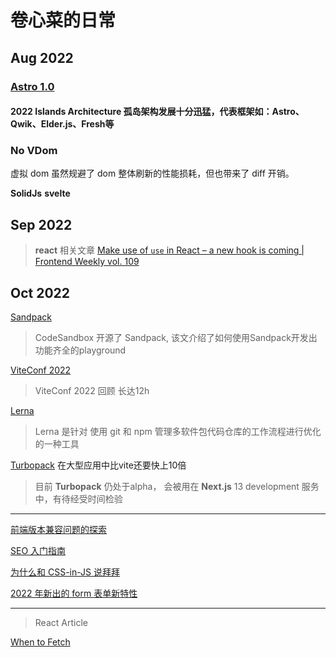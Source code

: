 
# 卷心菜的日常

## Aug 2022

### [Astro 1.0](https://astro.build/blog/astro-1/)

#### 2022 **Islands Architecture** 孤岛架构发展十分迅猛，代表框架如：Astro、Qwik、Elder.js、Fresh等

### No VDom

虚拟 dom 虽然规避了 dom 整体刷新的性能损耗，但也带来了 diff 开销。

**SolidJs** **svelte**

## Sep 2022

> **react** 相关文章
[Make use of `use` in React – a new hook is coming | Frontend Weekly vol. 109](https://vived.io/new-hook-is-coming-to-react-frontend-weekly-vol-109/)

## Oct 2022

[Sandpack](https://www.joshwcomeau.com/react/next-level-playground/)
> CodeSandbox 开源了 Sandpack, 该文介绍了如何使用Sandpack开发出功能齐全的playground

[ViteConf 2022](https://viteconf.org/2022/replay)
> ViteConf 2022 回顾 长达12h

[Lerna](https://lerna.js.org/)
> Lerna 是针对 使用 git 和 npm 管理多软件包代码仓库的工作流程进行优化的一种工具

[Turbopack](https://turbo.build/pack) 在大型应用中比vite还要快上10倍

> 目前 **Turbopack** 仍处于alpha， 会被用在 **Next.js** 13 development 服务中，有待经受时间检验

---

[前端版本兼容问题的探索](https://supercodepower.com/fontend-targe)

[SEO 入门指南](https://ahrefs.com/zh/seo)

[为什么和 CSS-in-JS 说拜拜](https://dev.to/srmagura/why-were-breaking-up-wiht-css-in-js-4g9b)

[2022 年新出的 form 表单新特性](https://www.zhangxinxu.com/wordpress/2022/10/2022-new-form-property/)

---
> React Article

[When to Fetch](https://www.youtube.com/watch?v=95B8mnhzoCM)
